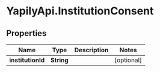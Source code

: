 # YapilyApi.InstitutionConsent

## Properties

Name | Type | Description | Notes
------------ | ------------- | ------------- | -------------
**institutionId** | **String** |  | [optional] 


